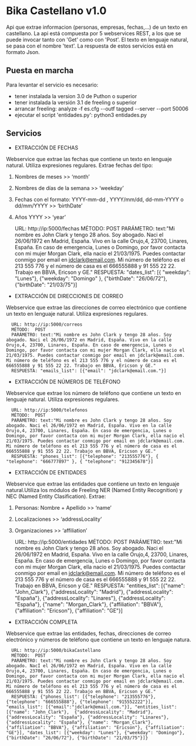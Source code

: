 Bika Castellano v1.0
========================

Api que extrae informacion (personas, empresas, fechas,...) de un texto en castellano.
La api está compuesta por 5 webservices REST, a los que se puede invocar tanto con 'Get' como con 'Post'. El texto en lenguaje natural, se pasa con el nombre 'text'. La respuesta de estos servicios está en formato Json. 


Puesta en marcha
----------------
Para levantar el servicio es necesario:
- tener instalada la version 3.0 de Puthon o superior
- tener instalada la versión 3.1 de freeling o superior
- arrancar freeling: analyze -f es.cfg --outf tagged --server --port 50006
- ejecutar el script 'entidades.py': python3 entidades.py


Servicios
---------

- EXTRACCIÓN DE FECHAS

Webservice que extrae las fechas que contiene un texto en lenguaje natural. Utiliza expresiones regulares. Extrae fechas del tipo:

1) Nombres de meses >> ‘month’

2) Nombres de días de la semana >> ‘weekday’

3) Fechas con el formato: YYYY-mm-dd , YYYY/mm/dd, dd-mm-YYYY  o  dd/mm/YYYY >> ‘birthDate’

4) Años YYYY >> ‘year’
   

      URL: http://ip:5000/fechas
      MÉTODO:  POST
      PARÁMETRO: text:"Mi nombre es John Clark y tengo 28 años. Soy abogado. Naci el 26/06/1972 en Madrid, España. Vivo en la calle Orujo,4, 23700, Linares, España. En caso de emergencia, Lunes o Domingo, por favor contacta con mi mujer Morgan Clark, ella nacio el 21/03/1975. Puedes contactar conmigo por email en jdclark@email.com. Mi número de teléfono es el 213 555 776 y el número de casa es el 666555888 y 91 555 22 22. Trabajo en BBVA, Ericson y GE."
      RESPUESTA: "dates_list": [{ "weekday": "Lunes"}, {"weekday": "Domingo" }, {"birthDate": "26/06/72"}, {"birthDate": "21/03/75"}]



- EXTRACCIÓN DE DIRECCIONES DE CORREO

Webservice que extrae las direcciones de correo electrónico que contiene un texto en lenguaje natural. Utiliza expresiones regulares.

      URL: http://ip:5000/correos
      MÉTODO:  POST
      PARÁMETRO: text:"Mi nombre es John Clark y tengo 28 años. Soy abogado. Naci el 26/06/1972 en Madrid, España. Vivo en la calle Orujo,4, 23700, Linares, España. En caso de emergencia, Lunes o Domingo, por favor contacta con mi mujer Morgan Clark, ella nacio el 21/03/1975. Puedes contactar conmigo por email en jdclark@email.com. Mi número de teléfono es el 213 555 776 y el número de casa es el 666555888 y 91 555 22 22. Trabajo en BBVA, Ericson y GE."
      RESPUESTA: "emails_list": [{"email": "jdclark@email.com."}]



- EXTRACCIÓN DE NÚMEROS DE TELÉFONO

Webservice que extrae los número de teléfono que contiene un texto en lenguaje natural. Utiliza expresiones regulares.

      URL: http://ip:5000/telefonos
      MÉTODO:  POST
      PARÁMETRO: text:"Mi nombre es John Clark y tengo 28 años. Soy abogado. Naci el 26/06/1972 en Madrid, España. Vivo en la calle Orujo,4, 23700, Linares, España. En caso de emergencia, Lunes o Domingo, por favor contacta con mi mujer Morgan Clark, ella nacio el 21/03/1975. Puedes contactar conmigo por email en jdclark@email.com. Mi número de teléfono es el 213 555 776 y el número de casa es el 666555888 y 91 555 22 22. Trabajo en BBVA, Ericson y GE."
      RESPUESTA: "phones_list": [{"telephone": "213555776"}, { "telephone": "666777897" }, { "telephone": "912345678"}]
   


- EXTRACCIÓN DE ENTIDADES

Webservice que extrae las entidades que contiene un texto en lenguaje natural.Utiliza los módulos de Freeling NER (Named Entity Recognition) y NEC (Named Entity Clasification). Extrae:

1) Personas: Nombre + Apellido >> ‘name’

2) Localizaciones >> ‘addressLocality’
  
3) Organizaciones  >> ‘affiliation’


      URL: http://ip:5000/entidades
      MÉTODO:  POST
      PARÁMETRO: text:"Mi nombre es John Clark y tengo 28 años. Soy abogado. Naci el 26/06/1972 en Madrid, España. Vivo en la calle Orujo,4, 23700, Linares, España. En caso de emergencia, Lunes o Domingo, por favor contacta con mi mujer Morgan Clark, ella nacio el 21/03/1975. Puedes contactar conmigo por email en jdclark@email.com. Mi número de teléfono es el 213 555 776 y el número de casa es el 666555888 y 91 555 22 22. Trabajo en BBVA, Ericson y GE."
      RESPUESTA: "entities_list": [{"name": "John_Clark"},  {"addressLocality": "Madrid"}, {"addressLocality": "España"}, {"addressLocality": "Linares"}, {"addressLocality": "España"}, {"name": "Morgan_Clark"}, {"affiliation": "BBVA"}, {"affiliation": "Ericson"}, {"affiliation": "GE"}]

- EXTRACCIÓN COMPLETA

Webservice que extrae las entidades, fechas, direcciones de correo electrónico y números de teléfono que contiene un texto en lenguaje natura.

      URL: http://ip:5000/bikaCastellano
      MÉTODO:  POST
      PARÁMETRO: text:"Mi nombre es John Clark y tengo 28 años. Soy abogado. NacÍ el 26/06/1972 en Madrid, España. Vivo en la calle Orujo,4, 23700, Linares, España. En caso de emergencia, Lunes o Domingo, por favor contacta con mi mujer Morgan Clark, ella nacio el 21/03/1975. Puedes contactar conmigo por email en jdclark@email.com. Mi número de teléfono es el 213 555 776 y el número de casa es el 666555888 y 91 555 22 22. Trabajo en BBVA, Ericson y GE."
      RESPUESTA: {"phones_list": [{"telephone": "213555776"}, {"telephone": "666555888"}, {"telephone": "915552222"}], "emails_list": [{"email":"jdclark@email.com."}], "entities_list": [{"name": "John_Clark"},  {"addressLocality": "Madrid"}, {"addressLocality": "España"}, {"addressLocality": "Linares"}, {"addressLocality": "España"}, {"name": "Morgan_Clark"}, {"affiliation": "BBVA"}, {"affiliation": "Ericson"}, {"affiliation": "GE"}], "dates_list": [{"weekday": "Lunes"}, {"weekday": "Domingo"}, {"birthDate": "26/06/72"}, {"birthDate": "21/03/75"}]}


